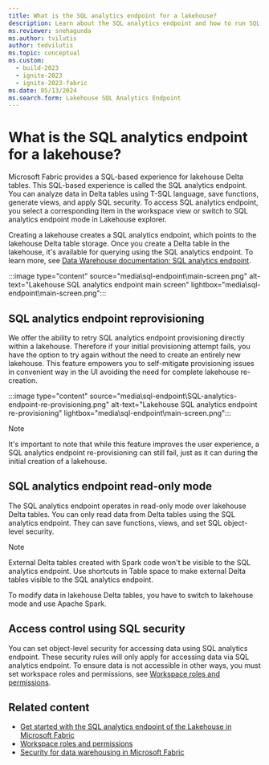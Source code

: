 ```yaml
---
title: What is the SQL analytics endpoint for a lakehouse?
description: Learn about the SQL analytics endpoint and how to run SQL queries directly on Fabric lakehouse tables.
ms.reviewer: snehagunda
ms.author: tvilutis
author: tedvilutis
ms.topic: conceptual
ms.custom:
  - build-2023
  - ignite-2023
  - ignite-2023-fabric
ms.date: 05/13/2024
ms.search.form: Lakehouse SQL Analytics Endpoint
---
```


# What is the SQL analytics endpoint for a lakehouse?

Microsoft Fabric provides a SQL-based experience for lakehouse Delta tables. This SQL-based experience is called the SQL analytics endpoint. You can analyze data in Delta tables using T-SQL language, save functions, generate views, and apply SQL security. To access SQL analytics endpoint, you select a corresponding item in the workspace view or switch to SQL analytics endpoint mode in Lakehouse explorer.

Creating a lakehouse creates a SQL analytics endpoint, which points to the lakehouse Delta table storage. Once you create a Delta table in the lakehouse, it's available for querying using the SQL analytics endpoint. To learn more, see [Data Warehouse documentation: SQL analytics endpoint](../data-warehouse/data-warehousing.md#sql-analytics-endpoint-of-the-lakehouse).

:::image type="content" source="media\sql-endpoint\main-screen.png" alt-text="Lakehouse SQL analytics endpoint main screen" lightbox="media\sql-endpoint\main-screen.png":::

## SQL analytics endpoint reprovisioning

We offer the ability to retry SQL analytics endpoint provisioning directly within a lakehouse. Therefore if your initial provisioning attempt fails, you have the option to try again without the need to create an entirely new lakehouse. This feature empowers you to self-mitigate provisioning issues in convenient way in the UI avoiding the need for complete lakehouse re-creation.

:::image type="content" source="media\sql-endpoint\SQL-analytics-endpoint-re-provisioning.png" alt-text="Lakehouse SQL analytics endpoint re-provisioning" lightbox="media\sql-endpoint\main-screen.png":::

> [!NOTE]
> It's important to note that while this feature improves the user experience, a SQL analytics endpoint re-provisioning can still fail, just as it can during the initial creation of a lakehouse.

## SQL analytics endpoint read-only mode

The SQL analytics endpoint operates in read-only mode over lakehouse Delta tables. You can only read data from Delta tables using the SQL analytics endpoint. They can save functions, views, and set SQL object-level security.

> [!NOTE]
> External Delta tables created with Spark code won't be visible to the SQL analytics endpoint. Use shortcuts in Table space to make external Delta tables visible to the SQL analytics endpoint.

To modify data in lakehouse Delta tables, you have to switch to lakehouse mode and use Apache Spark.

## Access control using SQL security

You can set object-level security for accessing data using SQL analytics endpoint. These security rules will only apply for accessing data via SQL analytics endpoint. To ensure data is not accessible in other ways, you must set workspace roles and permissions, see [Workspace roles and permissions](workspace-roles-lakehouse.md).

## Related content

- [Get started with the SQL analytics endpoint of the Lakehouse in Microsoft Fabric](../data-warehouse/data-warehousing.md#sql-analytics-endpoint-of-the-lakehouse)
- [Workspace roles and permissions](workspace-roles-lakehouse.md)
- [Security for data warehousing in Microsoft Fabric](../data-warehouse/security.md)
